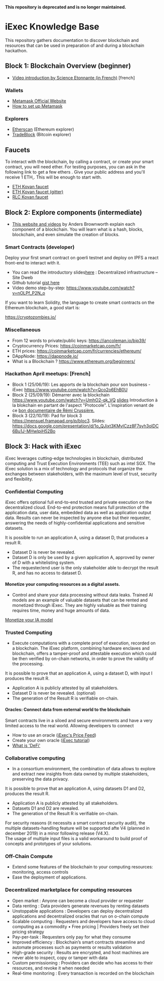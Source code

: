 **This repository is deprecated and is no longer maintained.**

# iExec Knowledge Base

This repository gathers documentation to discover blockchain and resources that can be used in preparation of and during a blockchain hackathon.

## Block 1:  Blockchain Overview (beginner)

* [Video introduction by Science Etonnante (in French)](https://www.youtube.com/watch?v=du34gPopY5Y) [french]

### Wallets

* [Metamask Official Website](https://metamask.io/)
* [How to set up Metamask](https://www.youtube.com/watch?time_continue=14&v=ZIGUC9JAAw8)

### Explorers

* [Etherscan](https://etherscan.io/) (Ethereum explorer)
* [TradeBlock](https://tradeblock.com/bitcoin/explorer) (Bitcoin explorer)
## Faucets

To interact with the blockchain, by calling a contract, or create your smart contract, you will need ether.
For testing purposes, you can ask in the following link to get a few ethers .
Give your public address and you'll receive 1 ETH,. This will be enough to start with.

* [ETH Kovan faucet](https://faucet.kovan.network/)
* [ETH Kovan faucet (gitter)](https://gitter.im/kovan-testnet/faucet)
* [RLC Kovan faucet](https://faucet.iex.ec/kovan)

## Block 2: Explore components (intermediate)

* [This website and videos](https://anders.com/blockchain/) by Anders Brownworth explain each component of a blockchain. You will learn what is a hash, blocks, blockchain, and even simulate the creation of blocks.

### Smart Contracts (developer)

Deploy your first smart contract on goerli testnet and deploy on IPFS a react front-end to interact with it.

* You can read the introductory slides[here](https://www.crypto-lyon.fr/cryptoschool/cryptoclass/decentralized-infrastructure.html) : Decentralized infrastructure – Site Dweb
* Github tutorial [gist here](https://gist.github.com/branciard/3ccbc62b84d0d07e77326f3f9d4fd640#file-a-smart-contract-on-testnet-as-back-end-with-a-react-front-end-on-ipfs)
* Video demo step-by-step: https://www.youtube.com/watch?v=nOLPf_P2N_o

If you want to learn Solidity, the language to create smart contracts on the Ethereum blockchain, a good start is:

https://cryptozombies.io/
### Miscellaneous

* From 12 words to private/public keys: https://iancoleman.io/bip39/
* Cryptocurrency Prices: https://coinmarketcap.com/fr/
* ETH prices: https://coinmarketcap.com/fr/currencies/ethereum/
* DAppNode: https://dappnode.io/
* What is a Blockchain ? https://www.ethereum.org/beginners/

### Hackathon April meetups: [French]
* Block 1 (25/06/19): Les apports de la blockchain pour son business - iExec https://www.youtube.com/watch?v=Qco2o6EhB0U
* Block 2 (25/09/19): Démarrer avec la blockchain https://www.youtube.com/watch?v=UmhO2-qk_VQ [slides](https://github.com/iExecBlockchainComputing/knowledge-base/blob/master/Bloc2-Demarrer%20avec%20la%20Blockchain%20-%20Blockathon%20April.pdf) Introduction à la blokchain en partant de l'aspect "Protocole". L’inspiration venant de ce [bon documentaire de Rémi Crussière.](https://d.tube/#!/v/emir888/QmPKHQ16owmhvoDdg4k2NRL3KH6Ha2mvZWttV8DsfZCt7c)
* Block 3 (22/10/19): Pad for block 3  https://mensuel.framapad.org/p/bloc3. Sildes: https://docs.google.com/presentation/d/1o_QJixt3KMvlCzz8F7syh3olDC6Bu1J-MHwlpiH52Bo


## Block 3: Hack with iExec

iExec leverages cutting-edge technologies in blockchain, distributed computing and Trust Execution Environments (TEE) such as intel SGX.
The iExec solution is a mix of technology and protocols that organize the exchanges between stakeholders, with the maximum level of trust, security and flexibility.

### Confidential Computing

iExec offers optional full end-to-end trusted and private execution on the decentralized cloud.
End-to-end protection means full protection of the application data, user data, embedded data as well as application output data.
Results can never be inspected by anyone else but their requester, answering the needs of highly-confidential applications and sensitive datasets.

It is possible to run an application A, using a dataset D, that produces a result R.
 - Dataset D is never be revealed.
 - Dataset D is only be used by a given application A, approved by owner of D with a whitelisting system.
 - The requester/end user is the only stakeholder able to decrypt the result R, and has no access to dataset D. 

#### Monetize your computing resources as a digital assets.

* Control and share your data processing without data leaks.
Trained AI models are an example of valuable datasets that can be rented and monetized through iExec. They are highly valuable as their training requires time, money and huge amounts of data.
 
[Monetize your IA model](https://nsfw.app.iex.ec/)


### Trusted Computing 

* Execute computations with a complete proof of execution, recorded on a blockchain.
The iExec platform, combining hardware enclaves and blockchain, offers a tamper-proof and attestable execution which could be then verified by on-chain networks,
 in order to prove the validity of the processing.

 It is possible to prove that an application A, using a dataset D, with input I produces the result R.
 - Application A is publicly attested by all stakeholders.
 - Dataset D is never be revealed. (optional)
 - The generation of the Result R is verifiable on-chain.
     

#### Oracles: Connect data from external world to the blockchain

Smart contracts live in a siloed and secure environments and have a very limited access to the real world.
Allowing developers to connect     

* How to use an oracle ([iExec's Price Feed](https://price-feed-doracle.iex.ec/))
* Create your own oracle ([iExec tutorial](https://medium.com/iex-ec/how-to-build-a-decentralized-oracle-on-ethereum-a-step-by-step-guide-d8c14719b69f))
* [What is 'DeFi'](https://themoneymongers.com/decentralized-finance-defi/)


### Collaborative computing

* In a consortium environment, the combination of data allows to explore and extract new insights from data owned by multiple stakeholders, preserving the data privacy.     

 It is possible to prove that an application A, using datasets D1 and D2, produces the result R.
 - Application A is publicly attested by all stakeholders.
 - Datasets D1 and D2 are revealed.
 - The generation of the Result R is verifiable on-chain.

For security reasons (it necessits a smart contract security audit), the multiple datasets-handling feature will be supported afte V4 (planned in december 2019) in a minor following release (V4.X).  
The usage of multiple input files is a valid workaround to build proof of concepts and prototypes of your solutions.     

### Off-Chain Compute

* Extend some features of the blockchain to your computing resources: monitoring, access controls
* Ease the deployment of applications.

### Decentralized marketplace for computing resources


* Open market : Anyone can become a cloud provider or requester 
* Data renting : Data providers generate revenues by renting datasets
* Unstoppable applications : Developers can deploy decentralized applications and decentralized oracles that run on o-chain compute 
* Scalable computing : Requesters and developers have access to cloud computing as a commodity • Free pricing | Providers freely set their pricing strategy 
* Pay-per-task : Requesters only pay for what they consume 
* Improved efficiency : Blockchain’s smart contracts streamline and automate processes such as payments or results validation 
* High-grade security : Results are encrypted, and host machines are never able to inspect, copy or tamper with data 
* Custom permissioning : Providers can decide who has access to their resources, and revoke it when needed
* Real-time monitoring : Every transaction is recorded on the blockchain

